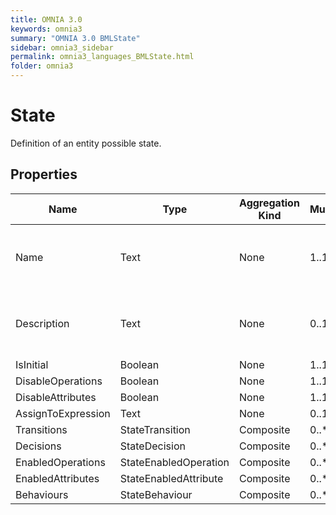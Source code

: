 ```yaml
---
title: OMNIA 3.0
keywords: omnia3
summary: "OMNIA 3.0 BMLState"
sidebar: omnia3_sidebar
permalink: omnia3_languages_BMLState.html
folder: omnia3
---
```


# State
Definition of an entity possible state.
## Properties

| Name | Type | Aggregation Kind | Multiplicity | Description |
| --------- | --------- | --------- | --------- | --------- |
| Name | Text | None | 1..1 | The name of the entity (unique identifier). |
| Description | Text | None | 0..1 | The textual explanation of the entities' purpose. |
| IsInitial | Boolean | None | 1..1 |  |
| DisableOperations | Boolean | None | 1..1 |  |
| DisableAttributes | Boolean | None | 1..1 |  |
| AssignToExpression | Text | None | 0..1 |  |
| Transitions | StateTransition | Composite | 0..* |  |
| Decisions | StateDecision | Composite | 0..* |  |
| EnabledOperations | StateEnabledOperation | Composite | 0..* |  |
| EnabledAttributes | StateEnabledAttribute | Composite | 0..* |  |
| Behaviours | StateBehaviour | Composite | 0..* |  |


